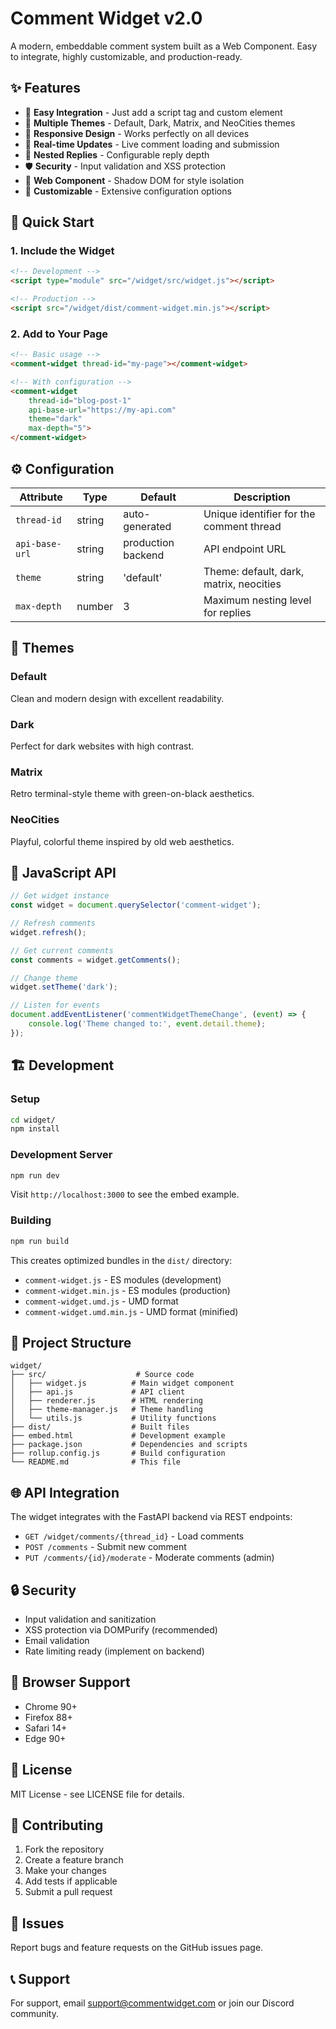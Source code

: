 # Comment Widget v2.0

A modern, embeddable comment system built as a Web Component. Easy to integrate, highly customizable, and production-ready.

## ✨ Features

- 🚀 **Easy Integration** - Just add a script tag and custom element
- 🎨 **Multiple Themes** - Default, Dark, Matrix, and NeoCities themes
- 📱 **Responsive Design** - Works perfectly on all devices
- 🔄 **Real-time Updates** - Live comment loading and submission
- 🧵 **Nested Replies** - Configurable reply depth
- 🛡️ **Security** - Input validation and XSS protection
- 🎯 **Web Component** - Shadow DOM for style isolation
- 🔧 **Customizable** - Extensive configuration options

## 🚀 Quick Start

### 1. Include the Widget

```html
<!-- Development -->
<script type="module" src="/widget/src/widget.js"></script>

<!-- Production -->
<script src="/widget/dist/comment-widget.min.js"></script>
```

### 2. Add to Your Page

```html
<!-- Basic usage -->
<comment-widget thread-id="my-page"></comment-widget>

<!-- With configuration -->
<comment-widget
    thread-id="blog-post-1"
    api-base-url="https://my-api.com"
    theme="dark"
    max-depth="5">
</comment-widget>
```

## ⚙️ Configuration

| Attribute | Type | Default | Description |
|-----------|------|---------|-------------|
| `thread-id` | string | auto-generated | Unique identifier for the comment thread |
| `api-base-url` | string | production backend | API endpoint URL |
| `theme` | string | 'default' | Theme: default, dark, matrix, neocities |
| `max-depth` | number | 3 | Maximum nesting level for replies |

## 🎨 Themes

### Default
Clean and modern design with excellent readability.

### Dark
Perfect for dark websites with high contrast.

### Matrix
Retro terminal-style theme with green-on-black aesthetics.

### NeoCities
Playful, colorful theme inspired by old web aesthetics.

## 🔧 JavaScript API

```javascript
// Get widget instance
const widget = document.querySelector('comment-widget');

// Refresh comments
widget.refresh();

// Get current comments
const comments = widget.getComments();

// Change theme
widget.setTheme('dark');

// Listen for events
document.addEventListener('commentWidgetThemeChange', (event) => {
    console.log('Theme changed to:', event.detail.theme);
});
```

## 🏗️ Development

### Setup

```bash
cd widget/
npm install
```

### Development Server

```bash
npm run dev
```

Visit `http://localhost:3000` to see the embed example.

### Building

```bash
npm run build
```

This creates optimized bundles in the `dist/` directory:

- `comment-widget.js` - ES modules (development)
- `comment-widget.min.js` - ES modules (production)
- `comment-widget.umd.js` - UMD format
- `comment-widget.umd.min.js` - UMD format (minified)

## 📁 Project Structure

```
widget/
├── src/                    # Source code
│   ├── widget.js          # Main widget component
│   ├── api.js             # API client
│   ├── renderer.js        # HTML rendering
│   ├── theme-manager.js   # Theme handling
│   └── utils.js           # Utility functions
├── dist/                  # Built files
├── embed.html             # Development example
├── package.json           # Dependencies and scripts
├── rollup.config.js       # Build configuration
└── README.md              # This file
```

## 🌐 API Integration

The widget integrates with the FastAPI backend via REST endpoints:

- `GET /widget/comments/{thread_id}` - Load comments
- `POST /comments` - Submit new comment
- `PUT /comments/{id}/moderate` - Moderate comments (admin)

## 🔒 Security

- Input validation and sanitization
- XSS protection via DOMPurify (recommended)
- Email validation
- Rate limiting ready (implement on backend)

## 🎯 Browser Support

- Chrome 90+
- Firefox 88+
- Safari 14+
- Edge 90+

## 📄 License

MIT License - see LICENSE file for details.

## 🤝 Contributing

1. Fork the repository
2. Create a feature branch
3. Make your changes
4. Add tests if applicable
5. Submit a pull request

## 🐛 Issues

Report bugs and feature requests on the GitHub issues page.

## 📞 Support

For support, email support@commentwidget.com or join our Discord community.